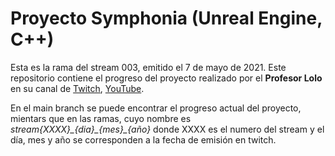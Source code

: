 # Proyecto Symphonia (Unreal Engine, C++)
Esta es la rama del stream 003, emitido el 7 de mayo de 2021. Este repositorio contiene el progreso del proyecto realizado por el **Profesor Lolo** en su canal de [Twitch](https://twitch.tv/prof_lolo), [YouTube](https://www.youtube.com/channel/UCFrkV0D1Ph908VbWI201BaQ).

En el main branch se puede encontrar el progreso actual del proyecto, mientars que en las ramas, cuyo nombre es
*stream{XXXX}\_{dia}\_{mes}\_{año}* donde XXXX es el numero del stream y el día, mes y año se corresponden a la fecha de emisión en twitch.
